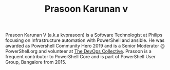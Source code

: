 ﻿---
title: Prasoon Karunan v
description: ""
image: /images/author/prasoon-karunan-v.jpg
social:
- icon: fab fa-facebook
  link: https://facebook.com/#
- icon: fab fa-twitter
  link: https://twitter.com/#
- icon: fab fa-github
  link: https://github.com/#
- icon: fas fa-link
  link: http://www.viapowershell.com
- icon: fab fa-linkedin-in
  link: https://www.linkedin.com/in/#/
- icon: fab fa-youtube
  link: '#'
- icon: fab fa-twitch
  link: https://www.twitch.tv/#

---
Prasoon Karunan V (a.k.a kvprasoon) is a Software Technologist at Philips focusing on Infrastructure automation with PowerShell and ansible. He was awarded as Powershell Community Hero 2019 and is a Senior Moderator @ PowerShell.org and volunteer at [The DevOps Collective](devopscollective.org). Prasoon is a frequent contributor to PowerShell Core and is part of PowerShell User Group, Bangalore from 2015.
